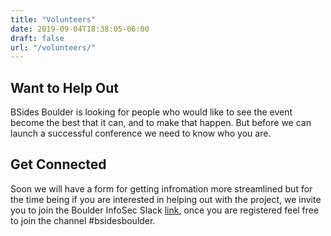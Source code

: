```yaml
---
title: "Volunteers"
date: 2019-09-04T18:38:05-06:00
draft: false
url: "/volunteers/"
---
```


## Want to Help Out

BSides Boulder is looking for people who would like to see the event become the
best that it can, and to make that happen.  But before we can launch a
successful conference we need to know who you are.

## Get Connected

Soon we will have a form for getting infromation more streamlined but for the
time being if you are interested in helping out with the project, we invite you
to join the Boulder InfoSec Slack
[link](https://join.slack.com/t/boulderinfosec/shared_invite/enQtNDI0NTk0MDI4MDk3LTZjNDY0NmJkZjE3ZGRkMTU0Y2Q2YWRiYTJjN2NjMjMzZGU3MWIwMGQ0OWRjYTQ5YWI5MzcxYmYzNWY5NzkwZjg),
once you are registered feel free to join the channel #bsidesboulder.
